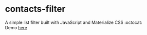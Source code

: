 # contacts-filter
A simple list filter built with JavaScript and Materialize CSS :octocat: <br>
Demo [here](https://bolajiayodeji.github.io/contacts-filter/)
